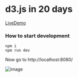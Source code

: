# d3.js in 20 days
[LiveDemo](http://davidguan.me/D3In20Days/)

### How to start development
```
npm i
npm run dev
```
Now go to http://localhost:8080/

![image](https://cloud.githubusercontent.com/assets/10692276/16228676/f2bfe8be-37ea-11e6-8f53-6879d4388280.png)

